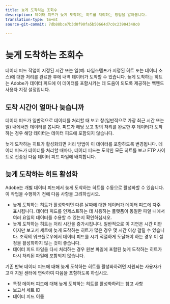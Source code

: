```yaml
---
title: 늦게 도착하는 조회수
description: 데이터 피드가 늦게 도착하는 히트를 처리하는 방법을 알아봅니다.
translation-type: tm+mt
source-git-commit: 7db88bce7b3d0f90fa5b50664d7c0c23904348c0

---
```



# 늦게 도착하는 조회수

데이터 피드 작업이 지정된 시간 또는 일(예: 타임스탬프가 지정된 히트 또는 데이터 소스)에 대한 처리를 완료한 후에 내역 데이터가 도착할 수 있습니다. 늦게 도착하는 히트는 Adobe가 데이터 피드에 이 데이터를 포함시키는 데 도움이 되도록 제공하는 백엔드 사용자 지정 설정입니다.

## 도착 시간이 얼마나 늦습니까

데이터 피드가 일반적으로 데이터를 처리할 때 보고 창(일반적으로 가장 최근 시간 또는 일) 내에서만 데이터를 봅니다. 피드가 해당 보고 창의 처리를 완료한 후 데이터가 도착하는 경우 해당 데이터는 데이터 피드에 포함되지 않습니다.

늦게 도착하는 히트가 활성화되면 처리 방법이 이 데이터를 포함하도록 변경됩니다. 데이터 피드가 데이터를 처리할 때마다, 데이터 피드는 도착한 모든 히트를 보고 FTP 사이트로 전송된 다음 데이터 피드 파일에 배치합니다.

## 늦게 도착하는 히트 활성화

Adobe는 개별 데이터 피드에서 늦게 도착하는 히트를 수동으로 활성화할 수 있습니다. 이 작업을 수행하기 전에 다음 사항을 고려하십시오.

* 늦게 도착하는 히트가 활성화되면 다른 날짜에 대한 데이터가 데이터 피드에 자주 표시됩니다. 데이터 피드를 인제스트하는 데 사용하는 플랫폼이 동일한 파일 내에서 여러 요일의 데이터를 수용할 수 있는지 확인하십시오.
* 늦게 도착하는 히트는 처리 시간을 증가시킵니다. 일반적으로 이 지연은 시간 미만이지만 보고서 세트에 늦게 도착하는 히트가 많은 경우 몇 시간 이상 걸릴 수 있습니다. 조직의 워크플로우에서 데이터 피드를 시기 적절하게 도달해야 하는 경우 이 설정을 활성화하지 않는 것이 좋습니다.
* 데이터 피드 파일을 다시 처리하는 경우 원본 파일에 포함된 늦게 도착하는 히트가 다시 처리된 파일에 포함되지 않습니다.

기존 반복 데이터 피드에 대해 늦게 도착하는 히트를 활성화하려면 지원되는 사용자가 고객 지원 센터에 연락하여 다음을 포함하도록 하십시오.

* 특정 데이터 피드에 대해 늦게 도착하는 히트를 활성화하려는 참고 사항
* 보고서 세트 ID
* 데이터 피드 이름
